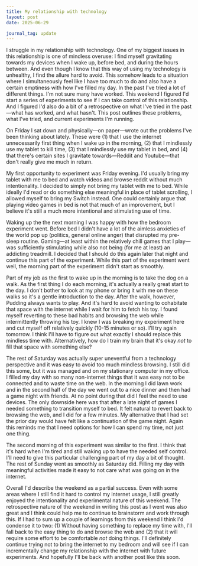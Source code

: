 ```yaml
---
title: My relationship with technology
layout: post
date: 2025-06-29

journal_tag: update
---
```


I struggle in my relationship with technology. One of my biggest issues in this relationship is one of mindless overuse: I find myself gravitating towards my devices when I wake up, before bed, and during the hours between. And even though I know that this way of using my technology is unhealthy, I find the allure hard to avoid. This somehow leads to a situation where I simultaneously feel like I have too much to do and also have a certain emptiness with how I've filled my day. In the past I've tried a lot of different things. I'm not sure many have worked. This weekend I figured I'd start a series of experiments to see if I can take control of this relationship. And I figured I'd also do a bit of a retrospective on what I've tried in the past—what has worked, and what hasn't. This post outlines these problems, what I've tried, and current experiments I'm running.

On Friday I sat down and physically—on paper—wrote out the problems I've been thinking about lately. These were (1) that I use the internet unnecessarily first thing when I wake up in the morning, (2) that I mindlessly use my tablet to kill time, (3) that I mindlessly use my tablet in bed, and (4) that there's certain sites I gravitate towards—Reddit and Youtube—that don't really give me much in return.

My first opportunity to experiment was Friday evening. I'd usually bring my tablet with me to bed and watch videos and browse reddit without much intentionality. I decided to simply not bring my tablet with me to bed. While ideally I'd read or do something else meaningful in place of tablet scrolling, I allowed myself to bring my Switch instead. One could certainly argue that playing video games in bed is not that much of an improvement, but I believe it's still a much more intentional and stimulating use of time. 

Waking up the the next morning I was happy with how the bedroom experiment went. Before bed I didn't have a lot of the aimless anxieties of the world pop up (politics, general online anger) that disrupted my pre-sleep routine. Gaming—at least within the relatively chill games that I play—was sufficiently stimulating while also not being (for me at least) an addicting treadmill. I decided that I should do this again later that night and continue this part of the experiment. While this part of the experiment went well, the morning part of the experiment didn't start as smoothly.

Part of my job as the first to wake up in the morning is to take the dog on a walk. As the first thing I do each morning, it's actually a really great start to the day. I don't bother to look at my phone or bring it with me on these walks so it's a gentle introduction to the day. After the walk, however, Pudding always wants to play. And it's hard to avoid wanting to cohabitate that space with the internet while I wait for him to fetch his toy. I found myself reverting to these bad habits and browsing the web while intermittently throwing his toy. I knew I was breaking my experiment here and cut myself off relatively quickly (10-15 minutes or so). I'll try again tomorrow. I think I'll have to figure out what exactly I should replace this mindless time with. Alternatively, how do I train my brain that it's okay _not_ to fill that space with something else?

The rest of Saturday was actually super uneventful from a technology perspective and it was easy to avoid too much mindless browsing. I still did this some, but it was managed and on my stationary computer in my office. I filled my day with so many non-internet things that it was easy not to be connected and to waste time on the web. In the morning I did lawn work and in the second half of the day we went out to a nice dinner and then had a game night with friends. At no point during that did I feel the need to use devices. The only downside here was that after a late night of games I needed something to transition myself to bed. It felt natural to revert back to browsing the web, and I did for a few minutes. My alternative that I had set the prior day would have felt like a continuation of the game night. Again this reminds me that I need options for how I can spend my time, not just one thing.

The second morning of this experiment was similar to the first. I think that it's hard when I'm tired and still waking up to have the needed self control. I'll need to give this particular challenging part of my day a bit of thought. The rest of Sunday went as smoothly as Saturday did. Filling my day with meaningful activities made it easy to not care what was going on in the internet.

Overall I'd describe the weekend as a partial success. Even with some areas where I still find it hard to control my internet usage, I still greatly enjoyed the intentionality and experimental nature of this weekend. The retrospective nature of the weekend in writing this post as I went was also great and I think could help me to continue to brainstorm and work through this. If I had to sum up a couple of learnings from this weekend I think I'd condense it to two: (1) Without having something to replace my time with, I'll fall back to the easy thing to do and browse the web and (2) that it will require some effort to be comfortable _not_ doing things. I'll definitely continue trying not to bring the internet to my bedroom and will see if I can incrementally change my relationship with the internet with future experiments. And hopefully I'll be back with another post like this soon.

<!-- Consider Part 2: Reddit, Youtube, Linkedin, Goodreads -->
